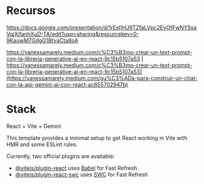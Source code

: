 # Recursos

https://docs.google.com/presentation/d/1rEsfjHJ9TZfaLVpc2EvOfFwNYSsaVqjXifanhXuD-TA/edit?usp=sharing&resourcekey=0-9KauwM7GdgG1BtyaCta8oA

https://vanessamarely.medium.com/c%C3%B3mo-crear-un-text-prompt-con-la-libreria-generative-ai-en-react-9c15b5107a53
[
https://vanessamarely.medium.com/c%C3%B3mo-crear-un-text-prompt-con-la-libreria-generative-ai-en-react-9c15b5107a53](https://vanessamarely.medium.com/gu%C3%ADa-para-construir-un-chat-con-la-api-gemini-ai-con-react-ac655702947b)

# Stack

React + Vite + Gemini

This template provides a minimal setup to get React working in Vite with HMR and some ESLint rules.

Currently, two official plugins are available:

- [@vitejs/plugin-react](https://github.com/vitejs/vite-plugin-react/blob/main/packages/plugin-react/README.md) uses [Babel](https://babeljs.io/) for Fast Refresh
- [@vitejs/plugin-react-swc](https://github.com/vitejs/vite-plugin-react-swc) uses [SWC](https://swc.rs/) for Fast Refresh
